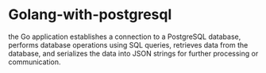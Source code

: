 # Golang-with-postgresql
the Go application establishes a connection to a PostgreSQL database, performs database operations using SQL queries, retrieves data from the database, and serializes the data into JSON strings for further processing or communication.

